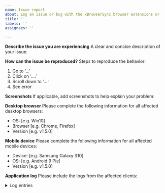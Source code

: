 ```yaml
---
name: Issue report
about: Log an issue or bug with the xBrowserSync browser extensions or mobile app
title: ''
labels: ''
assignees: ''

---
```


<!--
This is the issue tracker for the xBrowserSync browser extensions and mobile app. If you would like to report an issue for the xBrowserSync API, please do so at https://github.com/xbrowsersync/api/issues/.

Alternatively, if you are a user and need to report an issue with a particular xBrowserSync service, please send us a message instead using the contact form at https://www.xbrowsersync.org/#contact.

Before you continue, please check the list of known issues (https://github.com/xbrowsersync/app/wiki/Known-issues) and the FAQs (https://www.xbrowsersync.org/#faqs). Otherwise, please fill out all of the information below.

** Important note: I do not have time to chase people for information so if the form below is not completed adequately your issue will likely be closed without further consideration. Remember this is FOSS, if you're using it and want a bug to be fixed then do me the courtesy of completing the issue form properly.

Thanks for using xBrowserSync!
-->

**Describe the issue you are experiencing**
A clear and concise description of your issue:

**How can the issue be reproduced?**
Steps to reproduce the behavior:
1. Go to '...'
2. Click on '....'
3. Scroll down to '....'
4. See error

**Screenshots**
If applicable, add screenshots to help explain your problem:

**Desktop browser**
Please complete the following information for all affected desktop browsers:

 - OS: [e.g. Win10]
 - Browser [e.g. Chrome, Firefox]
 - Version [e.g. v1.5.0]

**Mobile device**
Please complete the following information for all affected mobile devices:

 - Device: [e.g. Samsung Galaxy S10]
 - OS: [e.g. Android 9 Pie]
 - Version [e.g. v1.5.0]

**Application log**
Please include the logs from the affected clients:

<details>
<summary>Log entries</summary>

```
Download the Application log from the Settings panel and paste the contents here.
```
</details>
